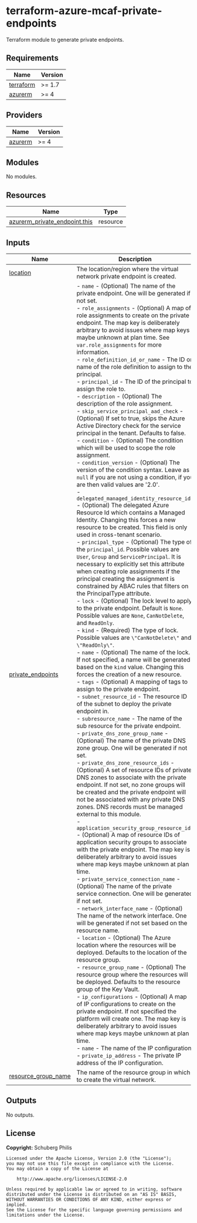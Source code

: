 # terraform-azure-mcaf-private-endpoints
Terraform module to generate private endpoints.

<!-- BEGIN_TF_DOCS -->
## Requirements

| Name                                                                      | Version |
| ------------------------------------------------------------------------- | ------- |
| <a name="requirement_terraform"></a> [terraform](#requirement\_terraform) | >= 1.7  |
| <a name="requirement_azurerm"></a> [azurerm](#requirement\_azurerm)       | >= 4    |

## Providers

| Name                                                          | Version |
| ------------------------------------------------------------- | ------- |
| <a name="provider_azurerm"></a> [azurerm](#provider\_azurerm) | >= 4    |

## Modules

No modules.

## Resources

| Name                                                                                                                              | Type     |
| --------------------------------------------------------------------------------------------------------------------------------- | -------- |
| [azurerm_private_endpoint.this](https://registry.terraform.io/providers/hashicorp/azurerm/latest/docs/resources/private_endpoint) | resource |

## Inputs

| Name                                                                                            | Description                                                                                                                                                                                                                                                                                                                                                                                                                                                                                                                                                                                                                                                                                                                                                                                                                                                                                                                                                                                                                                                                                                                                                                                                                                                                                                                                                                                                                                                                                                                                                                                                                                                                                                                                                                                                                                                                                                                                                                                                                                                                                                                                                                                                                                                                                                                                                                                                                                                                                                                                                                                                                                                                                                                                                                                                                                                                                                                                                                                                                                                                                                                                                                                                                                                                                                                                                                                                                                                                                                                                                                                                                                                                                                                                                                                                                                                                                                                                                                                            | Type                                                                                                                                                                                                                                                                                                                                                                                                                                                                                                                                                                                                                                                                                                                                                                                                                                                                                                                                                                                                                                                                                                                                                                                                                                                                                                                                                                                                                                                                                                                                                                                                                                                                                                                                                                                                                                                                                                                    | Default | Required |
| ----------------------------------------------------------------------------------------------- | ------------------------------------------------------------------------------------------------------------------------------------------------------------------------------------------------------------------------------------------------------------------------------------------------------------------------------------------------------------------------------------------------------------------------------------------------------------------------------------------------------------------------------------------------------------------------------------------------------------------------------------------------------------------------------------------------------------------------------------------------------------------------------------------------------------------------------------------------------------------------------------------------------------------------------------------------------------------------------------------------------------------------------------------------------------------------------------------------------------------------------------------------------------------------------------------------------------------------------------------------------------------------------------------------------------------------------------------------------------------------------------------------------------------------------------------------------------------------------------------------------------------------------------------------------------------------------------------------------------------------------------------------------------------------------------------------------------------------------------------------------------------------------------------------------------------------------------------------------------------------------------------------------------------------------------------------------------------------------------------------------------------------------------------------------------------------------------------------------------------------------------------------------------------------------------------------------------------------------------------------------------------------------------------------------------------------------------------------------------------------------------------------------------------------------------------------------------------------------------------------------------------------------------------------------------------------------------------------------------------------------------------------------------------------------------------------------------------------------------------------------------------------------------------------------------------------------------------------------------------------------------------------------------------------------------------------------------------------------------------------------------------------------------------------------------------------------------------------------------------------------------------------------------------------------------------------------------------------------------------------------------------------------------------------------------------------------------------------------------------------------------------------------------------------------------------------------------------------------------------------------------------------------------------------------------------------------------------------------------------------------------------------------------------------------------------------------------------------------------------------------------------------------------------------------------------------------------------------------------------------------------------------------------------------------------------------------------------------------------------------------ | ----------------------------------------------------------------------------------------------------------------------------------------------------------------------------------------------------------------------------------------------------------------------------------------------------------------------------------------------------------------------------------------------------------------------------------------------------------------------------------------------------------------------------------------------------------------------------------------------------------------------------------------------------------------------------------------------------------------------------------------------------------------------------------------------------------------------------------------------------------------------------------------------------------------------------------------------------------------------------------------------------------------------------------------------------------------------------------------------------------------------------------------------------------------------------------------------------------------------------------------------------------------------------------------------------------------------------------------------------------------------------------------------------------------------------------------------------------------------------------------------------------------------------------------------------------------------------------------------------------------------------------------------------------------------------------------------------------------------------------------------------------------------------------------------------------------------------------------------------------------------------------------------------------------------- | ------- | :------: |
| <a name="input_location"></a> [location](#input\_location)                                      | The location/region where the virtual network private endpoint is created.                                                                                                                                                                                                                                                                                                                                                                                                                                                                                                                                                                                                                                                                                                                                                                                                                                                                                                                                                                                                                                                                                                                                                                                                                                                                                                                                                                                                                                                                                                                                                                                                                                                                                                                                                                                                                                                                                                                                                                                                                                                                                                                                                                                                                                                                                                                                                                                                                                                                                                                                                                                                                                                                                                                                                                                                                                                                                                                                                                                                                                                                                                                                                                                                                                                                                                                                                                                                                                                                                                                                                                                                                                                                                                                                                                                                                                                                                                                             | `string`                                                                                                                                                                                                                                                                                                                                                                                                                                                                                                                                                                                                                                                                                                                                                                                                                                                                                                                                                                                                                                                                                                                                                                                                                                                                                                                                                                                                                                                                                                                                                                                                                                                                                                                                                                                                                                                                                                                | n/a     |   yes    |
| <a name="input_private_endpoints"></a> [private\_endpoints](#input\_private\_endpoints)         | - `name` - (Optional) The name of the private endpoint. One will be generated if not set.<br>- `role_assignments` - (Optional) A map of role assignments to create on the private endpoint. The map key is deliberately arbitrary to avoid issues where map keys maybe unknown at plan time. See `var.role_assignments` for more information.<br>  - `role_definition_id_or_name` - The ID or name of the role definition to assign to the principal.<br>  - `principal_id` - The ID of the principal to assign the role to.<br>  - `description` - (Optional) The description of the role assignment.<br>  - `skip_service_principal_aad_check` - (Optional) If set to true, skips the Azure Active Directory check for the service principal in the tenant. Defaults to false.<br>  - `condition` - (Optional) The condition which will be used to scope the role assignment.<br>  - `condition_version` - (Optional) The version of the condition syntax. Leave as `null` if you are not using a condition, if you are then valid values are '2.0'.<br>  - `delegated_managed_identity_resource_id` - (Optional) The delegated Azure Resource Id which contains a Managed Identity. Changing this forces a new resource to be created. This field is only used in cross-tenant scenario.<br>  - `principal_type` - (Optional) The type of the `principal_id`. Possible values are `User`, `Group` and `ServicePrincipal`. It is necessary to explicitly set this attribute when creating role assignments if the principal creating the assignment is constrained by ABAC rules that filters on the PrincipalType attribute.<br>- `lock` - (Optional) The lock level to apply to the private endpoint. Default is `None`. Possible values are `None`, `CanNotDelete`, and `ReadOnly`.<br>  - `kind` - (Required) The type of lock. Possible values are `\"CanNotDelete\"` and `\"ReadOnly\"`.<br>  - `name` - (Optional) The name of the lock. If not specified, a name will be generated based on the `kind` value. Changing this forces the creation of a new resource.<br>- `tags` - (Optional) A mapping of tags to assign to the private endpoint.<br>- `subnet_resource_id` - The resource ID of the subnet to deploy the private endpoint in.<br>- `subresource_name` - The name of the sub resource for the private endpoint.<br>- `private_dns_zone_group_name` - (Optional) The name of the private DNS zone group. One will be generated if not set.<br>- `private_dns_zone_resource_ids` - (Optional) A set of resource IDs of private DNS zones to associate with the private endpoint. If not set, no zone groups will be created and the private endpoint will not be associated with any private DNS zones. DNS records must be managed external to this module.<br>- `application_security_group_resource_ids` - (Optional) A map of resource IDs of application security groups to associate with the private endpoint. The map key is deliberately arbitrary to avoid issues where map keys maybe unknown at plan time.<br>- `private_service_connection_name` - (Optional) The name of the private service connection. One will be generated if not set.<br>- `network_interface_name` - (Optional) The name of the network interface. One will be generated if not set based on the resource name.<br>- `location` - (Optional) The Azure location where the resources will be deployed. Defaults to the location of the resource group.<br>- `resource_group_name` - (Optional) The resource group where the resources will be deployed. Defaults to the resource group of the Key Vault.<br>- `ip_configurations` - (Optional) A map of IP configurations to create on the private endpoint. If not specified the platform will create one. The map key is deliberately arbitrary to avoid issues where map keys maybe unknown at plan time.<br>  - `name` - The name of the IP configuration.<br>  - `private_ip_address` - The private IP address of the IP configuration. | <pre>map(object({<br>    name = optional(string, null)<br>    role_assignments = optional(map(object({<br>      role_definition_id_or_name             = string<br>      principal_id                           = string<br>      description                            = optional(string, null)<br>      skip_service_principal_aad_check       = optional(bool, false)<br>      condition                              = optional(string, null)<br>      condition_version                      = optional(string, null)<br>      delegated_managed_identity_resource_id = optional(string, null)<br>      principal_type                         = optional(string, null)<br>    })), {})<br>    lock = optional(object({<br>      kind = string<br>      name = optional(string, null)<br>    }), null)<br>    tags                                    = optional(map(string), null)<br>    subnet_resource_id                      = string<br>    subresource_name                        = string # NOTE: `subresource_name` can be excluded if the resource does not support multiple sub resource types (e.g. storage account supports blob, queue, etc)<br>    private_connection_resource_id          = string<br>    private_dns_zone_group_name             = optional(string, "default")<br>    private_dns_zone_resource_ids           = optional(set(string), [])<br>    application_security_group_associations = optional(map(string), {})<br>    private_service_connection_name         = optional(string, null)<br>    network_interface_name                  = optional(string, null)<br>    location                                = optional(string, null)<br>    resource_group_name                     = optional(string, null)<br>    ip_configurations = optional(map(object({<br>      name               = string<br>      private_ip_address = string<br>    })), {})<br>  }))</pre> | `{}`    |    no    |
| <a name="input_resource_group_name"></a> [resource\_group\_name](#input\_resource\_group\_name) | The name of the resource group in which to create the virtual network.                                                                                                                                                                                                                                                                                                                                                                                                                                                                                                                                                                                                                                                                                                                                                                                                                                                                                                                                                                                                                                                                                                                                                                                                                                                                                                                                                                                                                                                                                                                                                                                                                                                                                                                                                                                                                                                                                                                                                                                                                                                                                                                                                                                                                                                                                                                                                                                                                                                                                                                                                                                                                                                                                                                                                                                                                                                                                                                                                                                                                                                                                                                                                                                                                                                                                                                                                                                                                                                                                                                                                                                                                                                                                                                                                                                                                                                                                                                                 | `string`                                                                                                                                                                                                                                                                                                                                                                                                                                                                                                                                                                                                                                                                                                                                                                                                                                                                                                                                                                                                                                                                                                                                                                                                                                                                                                                                                                                                                                                                                                                                                                                                                                                                                                                                                                                                                                                                                                                | n/a     |   yes    |

## Outputs

No outputs.
<!-- END_TF_DOCS -->

## License

**Copyright:** Schuberg Philis

```text
Licensed under the Apache License, Version 2.0 (the "License");
you may not use this file except in compliance with the License.
You may obtain a copy of the License at

    http://www.apache.org/licenses/LICENSE-2.0

Unless required by applicable law or agreed to in writing, software
distributed under the License is distributed on an "AS IS" BASIS,
WITHOUT WARRANTIES OR CONDITIONS OF ANY KIND, either express or implied.
See the License for the specific language governing permissions and
limitations under the License.
```
